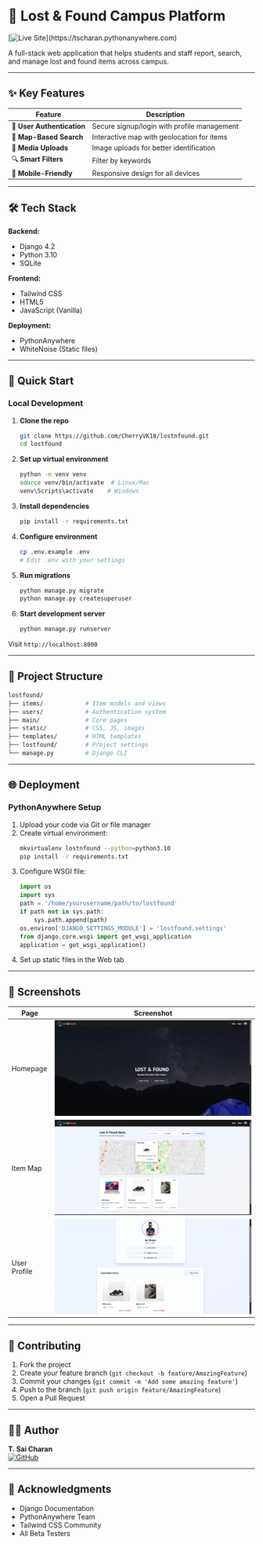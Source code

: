 
# 🧳 Lost & Found Campus Platform

[![Live Site](https://img.shields.io/badge/🚀_Live_Site-Visit_Now-0D6EFD?style=for-the-badge&logo=python&logoColor=white&labelColor=0D6EFD&color=0D6EFD&gradient=linear-gradient(160deg,#0D6EFD,#6610F2))](https://tscharan.pythonanywhere.com)

A full-stack web application that helps students and staff report, search, and manage lost and found items across campus.

---

## ✨ Key Features

| Feature | Description |
|---------|-------------|
| 🔐 **User Authentication** | Secure signup/login with profile management |
| 📍 **Map-Based Search** | Interactive map with geolocation for items |
| 📸 **Media Uploads** | Image uploads for better identification |
| 🔍 **Smart Filters** | Filter by keywords |
| 📱 **Mobile-Friendly** | Responsive design for all devices |

---

## 🛠️ Tech Stack

**Backend:**
- Django 4.2
- Python 3.10
- SQLite

**Frontend:**
- Tailwind CSS
- HTML5
- JavaScript (Vanilla)

**Deployment:**
- PythonAnywhere
- WhiteNoise (Static files)

---

## 🚀 Quick Start

### Local Development

1. **Clone the repo**
   ```bash
   git clone https://github.com/CherryVK18/lostnfound.git
   cd lostfound
   ```

2. **Set up virtual environment**
   ```bash
   python -m venv venv
   source venv/bin/activate  # Linux/Mac
   venv\Scripts\activate    # Windows
   ```

3. **Install dependencies**
   ```bash
   pip install -r requirements.txt
   ```

4. **Configure environment**
   ```bash
   cp .env.example .env
   # Edit .env with your settings
   ```

5. **Run migrations**
   ```bash
   python manage.py migrate
   python manage.py createsuperuser
   ```

6. **Start development server**
   ```bash
   python manage.py runserver
   ```

Visit `http://localhost:8000`

---

## 📂 Project Structure

```bash
lostfound/
├── items/            # Item models and views
├── users/            # Authentication system
├── main/             # Core pages
├── static/           # CSS, JS, images
├── templates/        # HTML templates
├── lostfound/        # Project settings
└── manage.py         # Django CLI
```

---

## 🌐 Deployment

### PythonAnywhere Setup

1. Upload your code via Git or file manager
2. Create virtual environment:
   ```bash
   mkvirtualenv lostnfound --python=python3.10
   pip install -r requirements.txt
   ```
3. Configure WSGI file:
   ```python
   import os
   import sys
   path = '/home/yourusername/path/to/lostfound'
   if path not in sys.path:
       sys.path.append(path)
   os.environ['DJANGO_SETTINGS_MODULE'] = 'lostfound.settings'
   from django.core.wsgi import get_wsgi_application
   application = get_wsgi_application()
   ```
4. Set up static files in the Web tab

---

## 📸 Screenshots

| Page | Screenshot |
|------|------------|
| Homepage | ![Home](./home.png) |
| Item Map | ![Map](./map.png) |
| User Profile | ![Profile](./profile.png) |

---

## 🤝 Contributing

1. Fork the project
2. Create your feature branch (`git checkout -b feature/AmazingFeature`)
3. Commit your changes (`git commit -m 'Add some amazing feature'`)
4. Push to the branch (`git push origin feature/AmazingFeature`)
5. Open a Pull Request

---


## 👨‍💻 Author

**T. Sai Charan**  
[![GitHub](https://img.shields.io/badge/GitHub-CherryVK18-181717?style=flat&logo=github)](https://github.com/CherryVK18)

---

## 🙌 Acknowledgments

- Django Documentation
- PythonAnywhere Team
- Tailwind CSS Community
- All Beta Testers

